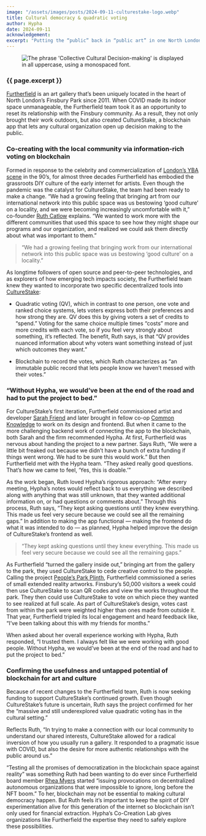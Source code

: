 ```yaml
---
image: "/assets/images/posts/2024-09-11-culturestake-logo.webp"
title: Cultural democracy & quadratic voting
author: Hypha
date: 2024-09-11
acknowledgement: 
excerpt: "Putting the “public” back in “public art” in one North London park and beyond"
---
```



<figure class="pb4">
  <div class='flex items-center justify-center' style="width: 100%;">
    <img class="w-100" src="{{ '/assets/images/posts/2024-09-11-culturestake-subtitle.webp' | relative_url }}" alt="The phrase 'Collective Cultural Decision-making' is displayed in all uppercase, using a monospaced font."/>
  </div>
</figure>

### {{ page.excerpt }}


[Furtherfield](https://www.furtherfield.org/) is an art gallery that’s been uniquely located in the heart
of North London’s Finsbury Park since 2011. When COVID made its indoor
space unmanageable, the Furtherfield team took it as an opportunity to
reset its relationship with the Finsbury community. As a result, they
not only brought their work outdoors, but also created CultureStake, a
blockchain app that lets any cultural organization open up decision
making to the public.  

### Co-creating with the local community via information-rich voting on blockchain

Formed in response to the celebrity and commercialization of [London’s
YBA scene](https://www.tate.org.uk/art/art-terms/y/young-british-artists-ybas) in the 90’s, for almost three decades Furtherfield has embodied the grassroots DIY culture of the early internet for artists. Even though the pandemic was the catalyst for CultureStake, the team had been ready to make a change. “We had a growing feeling that bringing art from our international network into this public space was us bestowing ‘good culture’ on a locality, and we were becoming increasingly uncomfortable with it,” co-founder [Ruth Catlow](https://ruthcatlow.net/) explains. “We wanted to work more with the different communities that used this space to see how they might shape our programs and our organization, and realized we could ask them directly about what was important to them.”  

> “We had a growing feeling that bringing work from our international
network into this public space was us bestowing ‘good culture’ on a
locality.”

As longtime followers of open source and peer-to-peer technologies, and
as explorers of how emerging tech impacts society, the Furtherfield team
knew they wanted to incorporate two specific decentralized tools into [CultureStake](https://www.furtherfield.org/culturestake/):  

* Quadratic voting (QV), which in contrast to one person, one vote and
ranked choice systems, lets voters express both their preferences and
how strong they are. QV does this by giving voters a set of credits to
“spend.” Voting for the same choice multiple times “costs” more and
more credits with each vote, so if you feel very strongly about
something, it’s reflected. The benefit, Ruth says, is that “QV
provides nuanced information about why voters want something instead
of just which outcomes they want.”  

* Blockchain to record the votes, which Ruth characterizes as “an
immutable public record that lets people know we haven’t messed with
their votes.”  

### “Without Hypha, we would’ve been at the end of the road and had to put the project to bed.”

For CultureStake’s first iteration, Furtherfield commissioned artist and
developer [Sarah Friend](https://isthisa.com/) and later brought in fellow co-op [Common Knowledge](https://commonknowledge.coop/practices/) to work on its design and frontend. But when it came to the
more challenging backend work of connecting the app to the blockchain,
both Sarah and the firm recommended Hypha. At first, Furtherfield was
nervous about handing the project to a new partner. Says Ruth, ”We were
a little bit freaked out because we didn’t have a bunch of extra funding
if things went wrong. We had to be sure this would work.” But then
Furtherfield met with the Hypha team. “They asked really good questions.
That’s how we came to feel, ‘Yes, this is doable.’”  

As the work began, Ruth loved Hypha’s rigorous approach: “After every
meeting, Hypha’s notes would reflect back to us everything we described
along with anything that was still unknown, that they wanted additional
information on, or had questions or comments about.” Through this
process, Ruth says, “They kept asking questions until they knew
everything. This made us feel very secure because we could see all the
remaining gaps.” In addition to making the app functional — making the
frontend do what it was intended to do — as planned, Hypha helped
improve the design of CultureStake’s frontend as well.  

> “They kept asking questions until they knew everything. This made us
feel very secure because we could see all the remaining gaps.”  

As Furtherfield “turned the gallery inside out,” bringing art from the
gallery to the park, they used CultureStake to cede creative control to
the people. Calling the project [People’s Park Plinth](https://www.furtherfield.org/peoples-park-plinth/), Furtherfield
commissioned a series of small extended reality artworks. Finsbury’s
50,000 visitors a week could then use CultureStake to scan QR codes and
view the works throughout the park. They then could use CultureStake to
vote on which piece they wanted to see realized at full scale. As part
of CultureStake’s design, votes cast from within the park were weighted
higher than ones made from outside it. That year, Furtherfield tripled
its local engagement and heard feedback like, “I’ve been talking about
this with my friends for months.”  

When asked about her overall experience working with Hypha, Ruth
responded, “I trusted them. I always felt like we were working with good
people. Without Hypha, we would’ve been at the end of the road and had
to put the project to bed.”  


### Confirming the usefulness and untapped potential of blockchain for art and culture

Because of recent changes to the Furtherfield team, Ruth is now seeking
funding to support CultureStake’s continued growth. Even though
CultureStake’s future is uncertain, Ruth says the project confirmed for
her the “massive and still underexplored value quadratic voting has in
the cultural setting.”  

Reflects Ruth, “In trying to make a connection with our local community
to understand our shared interests, CultureStake allowed for a radical
inversion of how you usually run a gallery. It responded to a pragmatic
issue with COVID, but also the desire for more authentic relationships
with the public around us.”  

“Testing all the promises of democratization in the blockchain space
against reality” was something Ruth had been wanting to do ever since
Furtherfield board member [Rhea Myers](https://rhea.art/) started “issuing provocations on decentralized autonomous organizations that were impossible to ignore, long before the NFT boom.” To her, blockchain may not be essential to making cultural democracy happen. But Ruth feels it’s important to keep the spirit of DIY experimentation alive for this generation of the internet so blockchain isn’t only used for financial extraction. Hypha’s Co-Creation Lab gives organizations like Furtherfield the expertise they need to safely explore these possibilities.  
